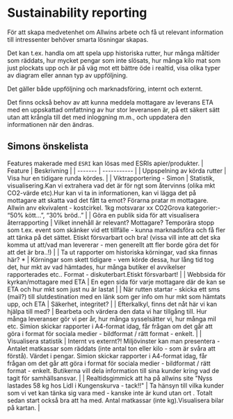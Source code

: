 # Sustainability reporting
För att skapa medvetenhet om Allwins arbete och få ut relevant information till intressenter behöver smarta lösningar skapas.

Det kan t.ex. handla om att spela upp historiska rutter, hur många måltider som räddats, hur mycket pengar som inte slösats, hur många kilo mat som just plockats upp och är på väg mot ett bättre öde i realtid, visa olika typer av diagram eller annan typ av uppföljning.

Det gäller både uppföljning och marknadsföring, internt och externt.

Det finns också behov av att kunna meddela mottagare av leverans ETA med en uppskattad omfattning av hur stor leveransen är, på ett säkert sätt utan att krångla till det med inloggning m.m., och uppdatera den informationen när den ändras.

## Simons önskelista
Features makerade med `ESRI` kan lösas med ESRIs apier/produkter.
| Feature | Beskrivning |
| ------- | ----------- |
| Uppspelning av körda rutter  | Visa hur en tidigare runda kördes. |
| Viktrapportering - Simon  | Statistik, visualisering.Kan vi extrahera vad det är för ngt som återvinns (olika mkt CO2-värde etc).Hur kan vi ta in informationen, kan vi lägga det på mottagare att skatta vad det fått ta emot? Förarna pratar m mottagare. Allwin anv ekvivalent - kostcirkel. 1kg motsvarar xx CO2Grova kategorier:- “50% kött…”, “30% bröd..” |
| Göra en publik sida för att visualisera återrapporting | Vilket innehåll är relevant? Mottagare? Temporära stopp som t.ex. event som skänker  vid ett tillfälle - kunna marknadsföra och få fler att tänka på det sättet. Etiskt försvarbart och bra!‌ (vissa vill inte att det ska komma ut att/vad man levererar - men generellt att  fler borde göra det för att det är bra..!) |
| Ta ut rapporter om historiska körningar, vad ska finnas här? * | Körningar som skett tidigare - vem körde dessa, hur lång tid tog det, hur mkt av vad hämtades, hur många butiker el avvikelser rapporterades etc.. Format - diskuterbart.Etiskt försvarbart! |
| Webbsida för kyrkan/mottagare med ETA | En egen sida för varje mottagare där de kan se ETA och hur mkt som just nu är lastat |
| När rutten startar - skicka ett sms (mail?) till slutdestination med en länk som ger info om hur mkt som hämtats upp, och ETA  | Säkerhet, integritet? |
| Efterkalkyl, finns det nåt här vi kan hjälpa till med?  | Bearbeta och värdera den data vi har tillgång till. Hur många leveranser gör vi per år, hur många sysselsätter vi, hur många mil etc. Simion skickar rapporter i A4-format idag, får frågan om det går att göra i format för sociala medier - bildformat / rätt format - enkelt. |
| Visualisera statistik  | Internt vs externt?!‌ Miljövinster kan man presentera - Antalet matkassar som räddats (inte antal ton eller kilo - som är svåra att förstå). Värdet i pengar. Simion skickar rapporter i A4-format idag, får frågan om det går att göra i format för sociala medier - bildformat / rätt format - enkelt. Butikerna vill dela information till sina kunder kring vad de tagit för samhällsansvar. |
| Realtidsgimmick att ha på allwins site "Nyss lastades 58 kg hos Lidl i Kungenskurva - tack!!"  | Ta hänsyn till vilka kunder som vi vet kan tänka sig vara med - kanske inte är kund utan ort . Totalt sedan start också bra att ha med. Antal matkassar (inte kg).Visualisera bilar på kartan. |

